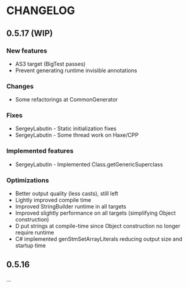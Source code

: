 # CHANGELOG

## 0.5.17 (WIP)

### New features
- AS3 target (BigTest passes)
- Prevent generating runtime invisible annotations

### Changes
- Some refactorings at CommonGenerator

### Fixes
- SergeyLabutin - Static initialization fixes
- SergeyLabutin - Some thread work on Haxe/CPP

### Implemented features
- SergeyLabutin - Implemented Class.getGenericSuperclass

### Optimizations
- Better output quality (less casts), still left
- Lightly improved compile time
- Improved StringBuilder runtime in all targets
- Improved slightly performance on all targets (simplifying Object construction)
- D put strings at compile-time since Object construction no longer require runtime
- C# implemented genStmSetArrayLiterals reducing output size and startup time


## 0.5.16

...